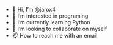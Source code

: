 - 👋 Hi, I’m @jarox4
- 👀 I’m interested in programing
- 🌱 I’m currently learning Python
- 💞️ I’m looking to collaborate on myself
- 📫 How to reach me with an email

<!---
jarox4/jarox4 is a ✨ special ✨ repository because its `README.md` (this file) appears on your GitHub profile.
You can click the Preview link to take a look at your changes.
--->
